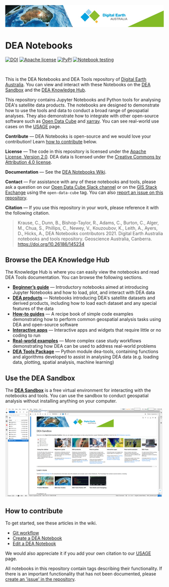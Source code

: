 <img src="Supplementary_data/dea_logo_wide.jpg" width="900" alt="Digital Earth Australia logo" />

# DEA Notebooks

[![DOI](https://img.shields.io/badge/DOI-10.26186/145234-0e7fbf.svg)](https://doi.org/10.26186/145234) [![Apache license](https://img.shields.io/badge/License-Apache%202.0-blue.svg)](https://opensource.org/licenses/Apache-2.0) [![PyPI](https://img.shields.io/pypi/v/dea-tools)](https://pypi.org/project/dea-tools/) [![Notebook testing](https://github.com/GeoscienceAustralia/dea-notebooks/actions/workflows/test_notebooks.yml/badge.svg?branch=develop)](https://github.com/GeoscienceAustralia/dea-notebooks/actions/workflows/test_notebooks.yml)

<br />

This is the DEA Notebooks and DEA Tools repository of [Digital Earth Australia](https://www.dea.ga.gov.au/).
You can view and interact with these Notebooks on the
[DEA Sandbox](https://app.sandbox.dea.ga.gov.au/) and the
[DEA Knowledge Hub](https://docs.dea.ga.gov.au/).

This repository contains Jupyter Notebooks and Python tools for
analysing DEA's satellite data products. The notebooks are designed to demonstrate
how to use the tools and data to conduct a broad range of geospatial
analyses. They also demonstrate how to integrate with other open-source
software such as [Open Data Cube](https://www.opendatacube.org/) and
[xarray](http://xarray.pydata.org/en/stable/). You can see real-world
use cases on the [USAGE](https://github.com/GeoscienceAustralia/dea-notebooks/blob/stable/USAGE.rst)
page.

**Contribute** &mdash; DEA Notebooks is open-source and we would love your contribution!
Learn [how to contribute](#contribute) below.

**License** &mdash; The code in this repository is licensed under the [Apache
License, Version 2.0](https://www.apache.org/licenses/LICENSE-2.0). DEA
data is licensed under the [Creative Commons by Attribution 4.0
license](https://creativecommons.org/licenses/by/4.0/).

**Documentation** &mdash; See the [DEA Notebooks
Wiki](https://github.com/GeoscienceAustralia/dea-notebooks/wiki).

**Contact** &mdash; For assistance with any of these notebooks and tools,
please ask a question on our [Open Data Cube Slack
channel](http://slack.opendatacube.org/) or on the [GIS Stack
Exchange](https://gis.stackexchange.com/questions/tagged/open-data-cube)
using the `open-data-cube` tag. You can also [report an issue on this
repository](https://github.com/GeoscienceAustralia/dea-notebooks/issues).

**Citation** &mdash; If you use this repository in your work, please reference
it with the following citation.

> Krause, C., Dunn, B., Bishop-Taylor, R., Adams, C., Burton, C., Alger,
> M., Chua, S., Phillips, C., Newey, V., Kouzoubov, K., Leith, A.,
> Ayers, D., Hicks, A., DEA Notebooks contributors 2021. Digital Earth
> Australia notebooks and tools repository. Geoscience Australia,
> Canberra. <https://doi.org/10.26186/145234>

## Browse the DEA Knowledge Hub

The Knowledge Hub is where you can easily view the notebooks and read DEA Tools documentation. You can browse the following sections.

* **[Beginner’s guide](https://docs.dea.ga.gov.au/notebooks/Beginners_guide/)** &mdash;
  Introductory notebooks aimed at introducing Jupyter Notebooks and
  how to load, plot, and interact with DEA data
* **[DEA products](https://docs.dea.ga.gov.au/notebooks/DEA_products/)** &mdash;
  Notebooks introducing DEA\'s satellite datasets and derived
  products, including how to load each dataset and any special
  features of the data
* **[How-to guides](https://docs.dea.ga.gov.au/notebooks/How_to_guides/)** &mdash;
  A recipe book of simple code examples demonstrating how to perform
  common geospatial analysis tasks using DEA and open-source software
* **[Interactive apps](https://docs.dea.ga.gov.au/notebooks/Interactive_apps/)** &mdash;
  Interactive apps and widgets that require little or no coding to
  run
* **[Real-world examples](https://docs.dea.ga.gov.au/notebooks/Real_world_examples/)** &mdash;
  More complex case study workflows demonstrating how DEA can be used
  to address real-world problems
* **[DEA Tools Package](https://docs.dea.ga.gov.au/notebooks/Tools/)** &mdash;
  Python module dea-tools, containing functions and algorithms
  developed to assist in analysing DEA data (e.g. loading data,
  plotting, spatial analysis, machine learning)

## Use the DEA Sandbox

The **[DEA Sandbox](https://app.sandbox.dea.ga.gov.au/)** is a free virtual environment for interacting with the notebooks and tools. You can use the sandbox to conduct geospatial analysis without installing anything on your computer.

<a href="https://app.sandbox.dea.ga.gov.au/"><img src="Supplementary_data/DEA_Sandbox/DEA_Sandbox_cover_page.png" width="500" alt="The cover page of the DEA Sandbox." /></a>

<span id="contribute"></span>

## How to contribute

To get started, see these articles in the wiki.

* [Git workflow](https://github.com/GeoscienceAustralia/dea-notebooks/wiki/Git-workflow)
* [Create a DEA Notebook](https://github.com/GeoscienceAustralia/dea-notebooks/wiki/Create-a-DEA-Notebook)
* [Edit a DEA Notebook](https://github.com/GeoscienceAustralia/dea-notebooks/wiki/Edit-a-DEA-Notebook)

We would also appreciate it if you add your own citation to our
[USAGE](https://github.com/GeoscienceAustralia/dea-notebooks/blob/stable/USAGE.rst)
page.

All notebooks in this repository contain tags describing
their functionality.<!-- If you are searching for a specific functionality, use the [Tags Index](https://github.com/GeoscienceAustralia/dea-notebooks/blob/develop/genindex) to search for a suitable example. --> If there is an important functionality that has not been
documented, please [create an 'issue' in the repository](https://github.com/GeoscienceAustralia/dea-notebooks/issues).

